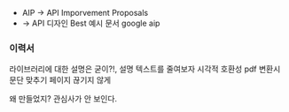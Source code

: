 - AIP -> API Imporvement Proposals
- -> API 디자인 Best 예시 문서 google aip

### 이력서 
라이브러리에 대한 설명은 굳이?!, 설명 텍스트를 줄여보자
시각적 호환성 pdf 변환시 문단 맞추기 페이지 끊기지 않게

왜 만들었지?
관심사가 안 보인다.